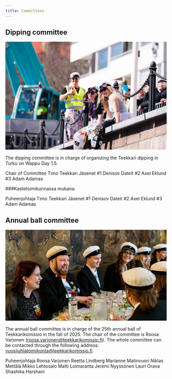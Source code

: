 ```yaml
---
title: Committees
---
```

## Dipping committee

![Dipping committee](cb3a3656.jpg)

The dipping committee is in charge of organizing the Teekkari dipping in Turku on Wappu Day 1.5.

Chair of Committee Timo Teekkari
Jäsenet
#1 Denisov Dateit
#2 Axel Eklund
#3 Adam Adamas

###Kastetoimikunnassa mukana:

Puheenjohtaja Timo Teekkari
Jäsenet
#1 Denisov Dateit
#2 Axel Eklund
#3 Adam Adamas

## Annual ball committee


![Annual ball committee](_hyt9397.jpg)

The annual ball committee is in charge of the 25th annual ball of Teekkarikomissio in the fall of 2025. The chair of the committee is Roosa Varjonen (roosa.varjonen@teekkarikomissio.fi). The whole committee can be contacted through the following address: vuosijuhlatoimikunta@teekkarikomissio.fi.

Puheenjohtaja Roosa Varjonen
Reetta Lindberg
Marianne Matinvuori
Niklas Mettälä
Mikko Lehtosalo
Matti Loimaranta
Jeremi Nyyssönen
Lauri Orava
Shashika Harshani
